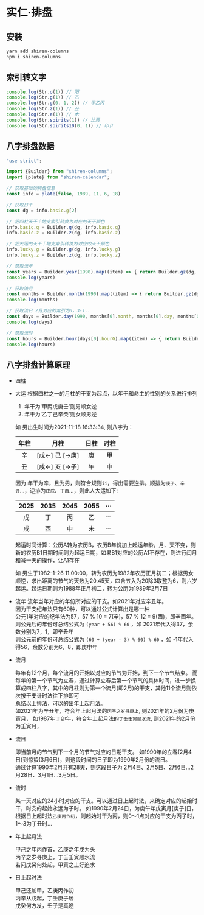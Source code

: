 # 实仁·排盘

## 安装
```bash
yarn add shiren-columns
npm i shiren-columns
```

## 索引转文字
```js
console.log(Str.o(1)) // 阳
console.log(Str.g(1)) // 乙
console.log(Str.g(0, 1, 2)) // 甲乙丙
console.log(Str.z(1)) // 丑
console.log(Str.e(1)) // 木
console.log(Str.spirits(1)) // 比肩
console.log(Str.spirits10(0, 1)) // 印卩
```

## 八字排盘数据

```js
"use strict";

import {Builder} from "shiren-columns";
import {plate} from "shiren-calendar";

// 获取基础的排盘信息
const info = plate(false, 1989, 11, 6, 18)

// 获取日干
const dg = info.basic.g[2]

// 把四柱天干｜地支索引转换为对应的天干颜色
info.basic.g = Builder.g(dg, info.basic.g)
info.basic.z = Builder.z(dg, info.basic.z)

// 把大运的天干｜地支索引转换为对应的天干颜色
info.lucky.g = Builder.g(dg, info.lucky.g)
info.lucky.z = Builder.z(dg, info.lucky.z)

// 获取流年
const years = Builder.year(1990).map((item) => { return Builder.gz(dg, item) })
console.log(years)

// 获取流月
const months = Builder.month(1990).map((item) => { return Builder.gz(dg, item) })
console.log(months)

// 获取流日 2月对应的索引为0，3-1..
const days = Builder.day(1990, months[0].month, months[0].day, months[0].dm, months[0].dd).map((item) => { return Builder.gz(dg, item) })
console.log(days)

// 获取流时
const hours = Builder.hour(days[0].hourG).map((item) => { return Builder.gz(dg, item) })
console.log(hours)


```

## 八字排盘计算原理

- 四柱
 
- 大运
  根据四柱之一的月柱的干支为起点，以年干和命主的性别的关系进行排列
    1. 年干为'甲丙戊庚壬'则男顺女逆
    2. 年干为'乙丁己辛癸'则女顺男逆  

  如 男出生时间为2021-11-18 16:33:34, 则八字为：

    | 年柱 |       月柱       | 日柱 | 时柱 |
    | :--: | :--------------: | :--: | :--: |
    |  辛  | [戊<-] 己 [->庚] |  庚  |  甲  |
    |  丑  | [戌<-] 亥 [->子] |  午  |  申  |
    
    因为 年干为辛，且为男，则符合规则`ii`，得出需要逆排。顺排为`庚子`、`辛丑`...，逆排为`戊戌`、`丁酉`...，则此人大运如下:

    | 2025 | 2035 | 2045 | 2055 | ···  |
    | :--: | :--: | :--: | :--: | ---- |
    |  戊  |  丁  |  丙  |  乙  | ···  |
    |  戌  |  酉  |  申  |  未  | ···  |

  起运时间计算：公历A转为农历B，农历B年份加上起运年龄，月、天不变，则新的农历B1日期时间则为起运日期，如果B1对应的公历A1不存在，则进行闰月和减一天的操作，让A1存在

  如 男生于1982-1-26 11:00:00，转为农历为1982年农历正月初二；根据男女顺逆，求出距离的节气的天数为20.45天，四舍五入为20除3取整为6，则六岁起运。起运日期则为1988年正月初二，转为公历为1989年2月7日

- 流年
  流年当年对应的年份所对应的干支。如2021年对应辛丑年。  
  因为干支纪年法只有60种，可以通过公式计算出是哪一种  
  公元1年对应的纪年法为57，57 % 10 = 7(辛)，57 % 12 = 9(酉)，即辛酉年。  
  则公元后的年份可总结公式为 `(year + 56) % 60` ，如 2021年代入得37，余数分别为7，1，即辛丑年  
  则公元前的年份可总结公式为 `(60 + (year - 3) % 60) % 60` ，如 -1年代入得56，余数分别为6，8，即庚申年  


- 流月
  
  每年有12个月，每个流月的开始以对应的节气为开始，到下一个节气结束。
  而每年的第一个节气为立春，通过计算立春后第一个节气的具体时间，进一步换算成四柱八字，其中的月柱则为第一个流月(即2月)的干支，其他11个流月则依次按干支计时法往下排即可  
  总结以上排法，可以的出年上起月法。  
  如2021年为辛丑年，符合年上起月法的`丙辛之岁寻庚上`, 则2021年的2月份为庚寅月，
  如1987年丁卯年，符合年上起月法的`丁壬壬寅顺水流`, 则2021年的2月份为壬寅月，


- 流日
  
  即当前月的节气到下一个月的节气对应的日期干支。
  如1990年的立春(2月4日)到惊蛰(3月6日)，则这段时间的日子即为1990年2月份的流日。  
  通过计算1990年2月共有28天，则这段日子为 2月4日、2月5日、2月6日...2月28日、3月1日...3月5日。


- 流时
  
  某一天对应的24小时对应的干支。可以通过日上起时法，来确定对应的起始时干，时支的起始永远为子时。
  如1990年2月24日，为庚午年戊寅月[庚子]日，根据日上起时法`乙庚丙作初`，则起始时干为丙，则0～1点对应的干支为丙子时，1～3为丁丑时...


- 年上起月法

  甲己之年丙作首，乙庚之年戊为头  
  丙辛之岁寻庚上，丁壬壬寅顺水流  
  若问戊癸何处起，甲寅之上好追求  

 
- 日上起时法

  甲己还加甲，乙庚丙作初  
  丙辛从戊起，丁壬庚子居  
  戊癸何方发，壬子是真途  

